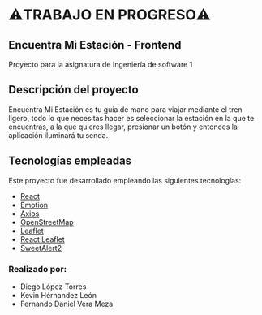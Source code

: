 # ⚠️TRABAJO EN PROGRESO⚠️
## Encuentra Mi Estación - Frontend

Proyecto para la asignatura de Ingeniería de software 1

## Descripción del proyecto

Encuentra Mi Estación es tu guía de mano para viajar mediante el tren ligero, todo lo que necesitas hacer es seleccionar la estación en la que te encuentras, a la que quieres llegar, presionar un botón y entonces la aplicación iluminará tu senda.

## Tecnologías empleadas

Este proyecto fue desarrollado empleando las siguientes tecnologías:

- [React](https://es.reactjs.org/docs/getting-started.html)
- [Emotion](https://emotion.sh/docs/introduction)
- [Axios](https://axios-http.com/)
- [OpenStreetMap](https://www.openstreetmap.org)
- [Leaflet](https://leafletjs.com/)
- [React Leaflet](https://react-leaflet.js.org/)
- [SweetAlert2](https://sweetalert2.github.io/)

### Realizado por:

- Diego López Torres
- Kevin Hérnandez León
- Fernando Daniel Vera Meza
